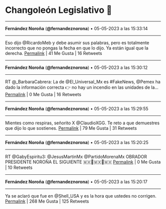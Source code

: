 # Changoleón Legislativo 🙈
*****
**Fernández Noroña** (**@fernandeznorona**) • 05-05-2023 a las 15:33:14
*****
Eso dijo @RicardoMeb y debe asumir sus palabras, pero es totalmente incorrecto que no pongas la fecha en que lo dijo. Ya están igual que la derecha.
[Permalink](https://twitter.com/fernandeznorona/status/1654630360486117376) | 41 Me Gusta | 16 Retweets
*****
**Fernández Noroña** (**@fernandeznorona**) • 05-05-2023 a las 15:30:12
*****
RT @_BarbaraCabrera: La de @El_Universal_Mx es #FakeNews, @Pemex ha dado la información correcta 👉 no hay un incendio en las unidades de la…
[Permalink](https://twitter.com/fernandeznorona/status/1654629596913090560) | 0 Me Gusta | 16 Retweets
*****
**Fernández Noroña** (**@fernandeznorona**) • 05-05-2023 a las 15:29:55
*****
Mientes como respiras, señorito X @ClaudioXGG. Te reto a que demuestres que dijo lo que sostienes.
[Permalink](https://twitter.com/fernandeznorona/status/1654629527056945152) | 79 Me Gusta | 31 Retweets
*****
**Fernández Noroña** (**@fernandeznorona**) • 05-05-2023 a las 15:20:25
*****
RT @GabyEspiritu3: @JesusMartinMx @PartidoMorenaMx OBRADOR PRESIDENTE NOROÑA EL SIGUIENTE 🇲🇽🥰🇲🇽🥰🇲🇽
[Permalink](https://twitter.com/fernandeznorona/status/1654627137264173056) | 0 Me Gusta | 10 Retweets
*****
**Fernández Noroña** (**@fernandeznorona**) • 05-05-2023 a las 15:20:17
*****
Ya se aclaró que fue en @Shell_USA y es la hora que ustedes no corrigen.
[Permalink](https://twitter.com/fernandeznorona/status/1654627103273537536) | 268 Me Gusta | 125 Retweets